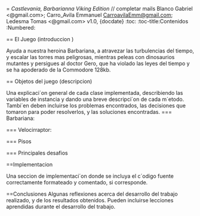 = *Castlevania, Barbarianna Viking Edition*
// completar mails
Blanco Gabriel <@gmail.com>; Carro_Avila Emmanuel <CarroavilaEmm@gmail.com>; Ledesma Tomas <@gmail.com>
v1.0, {docdate}
:toc:
:toc-title:Contenidos
:Numbered:

== El Juego (introduccion )

  Ayuda a nuestra heroina Barbariana, a atravezar las turbulencias del tiempo, y escalar las torres mas peligrosas, mientras peleas con dinosaurios mutantes y persigues al doctor Gero, que ha violado las leyes del tiempo y se ha apoderado de la Commodore 128kb.


== Objetos del juego (descripcion)

 Una explicaci´on general de cada clase implementada, describiendo las variables
de instancia y dando una breve descripci´on de cada m´etodo.
Tambi´en deben incluirse los problemas encontrados, las decisiones que tomaron para
poder resolverlos, y las soluciones encontradas.
=== Barbariana:

=== Velocirraptor:

=== Pisos

=== Principales desafios


==Implementacion 

Una seccion de implementaci´on donde se incluya el c´odigo fuente correctamente formateado y comentado, si corresponde.


==Conclusiones Algunas reflexiones acerca del desarrollo del trabajo realizado, y de los resultados obtenidos. Pueden incluirse lecciones aprendidas durante el desarrollo del trabajo.